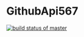 # GithubApi567
[![build status of master](https://travis-ci.org/xli119567/GithubApi567.svg?branch=master)](https://travis-ci.org/xli119567/GithubApi567)
